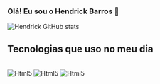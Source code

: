 ### Olá! Eu sou o Hendrick Barros 👋

![Hendrick GitHub stats](https://github-readme-stats.vercel.app/api?username=HendrickBarros&show_icons=true&theme=tokyonight)

## Tecnologias que uso no meu dia

<div style="display:inline-block"></br>
 <img  alt="Html5" src="https://img.shields.io/badge/HTML5-E34F26.svg?style=for-the-badge&logo=HTML5&logoColor=white">
</div>
<div style="display:inline-block"></br>
 <img  alt="Html5" src="https://img.shields.io/badge/CSS3-1572B6.svg?style=for-the-badge&logo=CSS3&logoColor=white">
</div>
<div style="display:inline-block"></br>
 <img  alt="Html5" src="https://img.shields.io/badge/JavaScript-F7DF1E.svg?style=for-the-badge&logo=JavaScript&logoColor=black">
</div>
